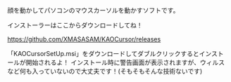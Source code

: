 顔を動かしてパソコンのマウスカーソルを動かすソフトです。


インストーラーはここからダウンロードしてね！

https://github.com/XMASASAM/KAOCursor/releases

「KAOCursorSetUp.msi」をダウンロードしてダブルクリックするとインストールが開始されるよ！
インストール時に警告画面が表示されますが、ウィルスなど何も入っていないので大丈夫です！(そもそもそんな技術ないです)
